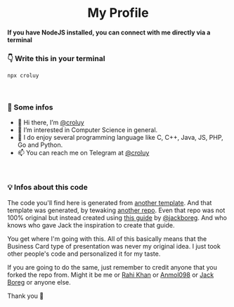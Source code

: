 <h1 align="center">  <strong>My Profile</strong> </h1>
<strong>If you have NodeJS installed, you can connect with me directly via a terminal</strong>

### <strong>👇 Write this in your terminal</strong>

```bash
npx croluy
```

<br/>

### <strong>🚀 Some infos</strong>

- 👋 Hi there, I’m [@croluy](https://github.com/Croluy)
- 👀 I’m interested in Computer Science in general.
- 🌱 I do enjoy several programming language like C, C++, Java, JS, PHP, Go and Python.
- 📫 You can reach me on Telegram at [@croluy](https://t.me/croluy)

<br/>

### <strong>💡 Infos about this code</strong>

The code you'll find here is generated from [another template](https://github.com/rahi-khan/npx_card).
And that template was generated, by tewaking [another repo](https://github.com/anmol098/npx_card).
Even that repo was not 100% original but instead created using [this guide](https://studioelsa.se/blog/open-source-oss-npx-business-card/) by [@jackboreg](https://github.com/jackboberg/).
And who knows who gave Jack the inspiration to create that guide.

You get where I'm going with this.
All of this basically means that the Business Card type of presentation was never my original idea.
I just took other people's code and personalized it for my taste.

If you are going to do the same, just remember to credit anyone that you forked the repo from. Might it be me or [Rahi Khan](https://github.com/rahi-khan/) or [Anmol098](https://github.com/anmol098/) or [Jack Boreg](https://github.com/jackboberg) or anyone else.

Thank you 🌟
